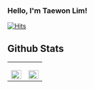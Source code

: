### Hello, I'm Taewon Lim!

[![Hits](https://hits.seeyoufarm.com/api/count/incr/badge.svg?url=https%3A%2F%2Fgithub.com%2Fhu1won&count_bg=%239C9C98&title_bg=%23555555&icon=github.svg&icon_color=%23EFEFEF&title=visit&edge_flat=true)](https://github.com/limtaewon)

## Github Stats  
<table><tr><td valign="top" width="50%">

[<img src="https://github-readme-stats-git-masterrstaa-rickstaa.vercel.app/api?username=limtaewon&include_all_commits=true&count_private=true&title_color=003230&show_icons=true&hide_border=true" align="left" style="width: 100%" />](https://github.com/limtaewon)

</td><td valign="top" width="50%">

[<img src="https://github-readme-stats-git-masterrstaa-rickstaa.vercel.app/api/top-langs/?username=limtaewon&langs_count=6&hide_border=true&title_color=003230&layout=compact" align="left" style="width: 100%" />](https://github.com/limtaewon)

</td></tr></table>  

<br/>   
  


